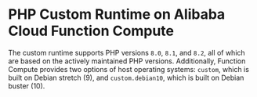 # PHP Custom Runtime on Alibaba Cloud Function Compute

The custom runtime supports PHP versions `8.0`, `8.1`, and `8.2`, all of which are based on the actively maintained PHP versions. Additionally, Function Compute provides two options of host operating systems: `custom`, which is built on Debian stretch (9), and `custom.debian10`, which is built on Debian buster (10).
